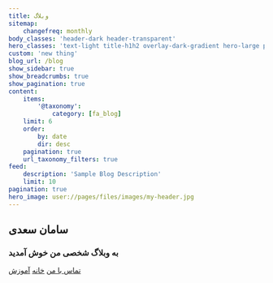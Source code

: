```yaml
---
title: وبلاگ
sitemap:
    changefreq: monthly
body_classes: 'header-dark header-transparent'
hero_classes: 'text-light title-h1h2 overlay-dark-gradient hero-large parallax'
custom: 'new thing'
blog_url: /blog
show_sidebar: true
show_breadcrumbs: true
show_pagination: true
content:
    items:
        '@taxonomy':
            category: [fa_blog]
    limit: 6
    order:
        by: date
        dir: desc
    pagination: true
    url_taxonomy_filters: true
feed:
    description: 'Sample Blog Description'
    limit: 10
pagination: true
hero_image: user://pages/files/images/my-header.jpg
---
```


## سامان سعدی
### به وبلاگ شخصی من خوش آمدید


[تماس با من](https://www.linkedin.com/in/samansaadi?classes=btn,btn-primary,btn-lg)
[خانه](/?classes=btn,btn-primary,btn-lg)
[آموزش](/tutorial/notes?classes=btn,btn-primary,btn-lg)

